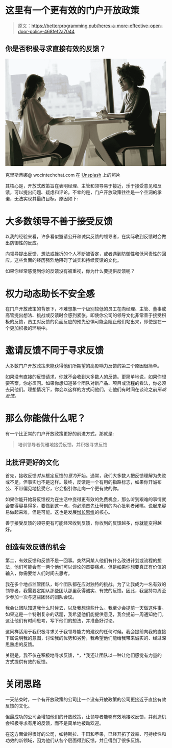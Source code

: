 # 这里有一个更有效的门户开放政策

> 原文：<https://betterprogramming.pub/heres-a-more-effective-open-door-policy-468fef2a7044>

## 你是否积极寻求直接有效的反馈？

![](img/78face1452c2f2c66163451c408e62fb.png)

克里斯蒂娜@ wocintechchat.com 在 [Unsplash](https://unsplash.com/s/photos/conversation?utm_source=unsplash&utm_medium=referral&utm_content=creditCopyText) 上的照片

其核心是，开放式政策旨在表明经理、主管和领导易于接近，乐于接受意见和反馈，可以提出问题、疑虑和评论。不幸的是，门户开放政策往往是一个空洞的承诺，无法实现其最终目标。原因如下:

# **大多数领导不善于接受反馈**

以我的经验来看，许多看似邀请公开和诚实反馈的领导者，在实际收到反馈时会做出防御性的反应。

向领导提出反馈、想法或挫折的个人不断被否定，或者遇到防御性和低问责性的回应。这些负面的经历强烈地阻碍了诚实和持续反馈的文化。

如果你经常感觉到你的反馈没有被重视，你为什么要提供反馈呢？

# **权力动态助长不安全感**

在门户开放政策的背景下，不难想象一个级别较低的员工在向经理、主管、董事或高管提出想法、挑战或反馈时会感到紧张。即使你公司的领导文化非常善于接受积极的反馈，员工对反馈的负面反应的预先恐惧可能会阻止他们站出来，即使是在一个更加积极的环境中。

# **邀请反馈不同于寻求反馈**

大多数门户开放政策未能获得他们所期望的高影响力反馈的第三个原因很简单。

如果没有直接的反馈请求，你就不会收到大多数人的反馈。更简单地说，如果你想要答案，你必须问。如果你想知道某个团队对新产品、项目或流程的看法，你必须去问他们。理想情况下，你会以这样的方式问他们，让他们有时间在谈论之前*形成反馈。*

# **那么你能做什么呢？**

有一个比正常的门户开放政策更好的前进方式，那就是:

> 培训领导者优雅地接受反馈，并积极寻求反馈

## **比批评更好的文化**

首先，接收反馈*井*从框定反馈的*意为*开始。通常，我们大多数人把反馈理解为失败或不足。但事实也不是这样。最终，反馈是一个有用的指路标志，如果你开诚布公、不带偏见地接受它，它会指引你走向一个更有效的你。

如果你能开始将反馈视为在生活中变得更有效的免费机会，那么听到艰难的事情就会变得容易得多。要做到这一点，你必须首先让苛刻的内心批判者闭嘴。说起来容易做起来难，但是可能。这也是发展[增长思维](/how-to-promote-a-growth-mindset-in-the-workplace-98d53b79284a)的核心。

善于接受反馈的领导更有可能经常收到反馈，你收到的反馈越多，你就能变得越好。

## **创造有效反馈的机会**

第二，有效反馈和反馈不是一回事。突然问某人他们有什么改进计划或流程的想法，他们可能会有一两个他们可以谈论的首要痛点。但是如果你想要真正有价值的输入，你需要给人们时间去思考。

我在多个地点监管团队，每个团队都在应对独特的挑战。为了让我成为一名有效的领导者，我需要定期从那些团队那里获得诚实、有效的反馈。因此，我坚持每周至少参加一次与这些团体的团队会议。

我会让团队知道我什么时候去，以及我想谈些什么。我至少会提前一天做这件事。如果这是一个特别复杂的话题，我希望他们能提供意见，我会提前一周通知他们。这让他们有时间思考，写下他们的想法，并准备好讨论。

这同样适用于我积极寻求关于我领导能力的建议的任何时候。我会提前向我的直接下属说明我的意图，讨论我的优势和劣势，我希望他们能给我带来诚实的、经过深思熟虑的反馈。

关键是，我不仅在积极地寻求反馈，*，*我还让团队以一种让他们感觉有力量的方式提供有效的反馈。

# **关闭思路**

一天结束时，一个有开放政策的公司比一个没有开放政策的公司更接近于直接有效反馈的文化。

但最成功的公司会增加他们的开放政策，让领导者能够有效地接收反馈，并创造机会积极寻求有用的反馈，而不是简单地被动欢迎。

在这方面做得很好的公司，如特斯拉、丰田和苹果，已经开拓了效率、可持续性和功效的新领域，因为他们从各个层面得到反馈，并且得到了很多反馈。